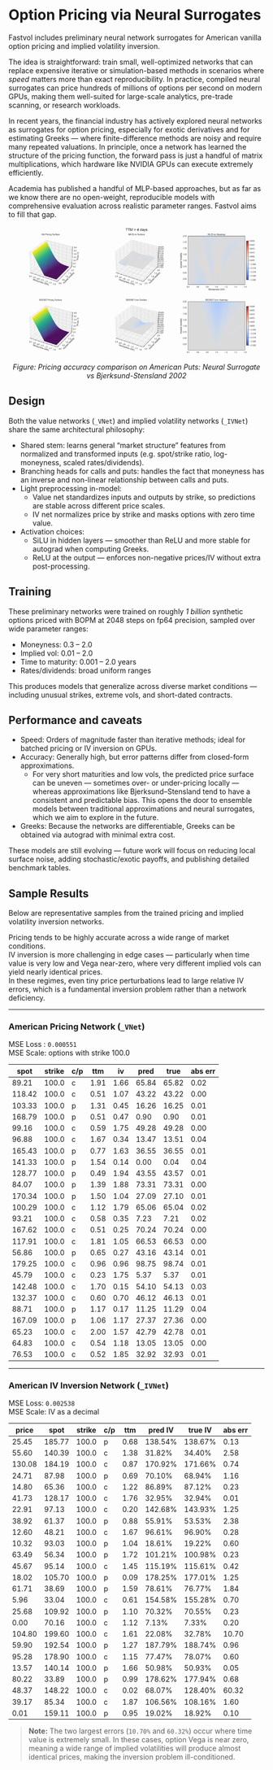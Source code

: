 # Option Pricing via Neural Surrogates

Fastvol includes preliminary neural network surrogates for American vanilla option pricing and implied volatility inversion.  

The idea is straightforward: train small, well-optimized networks that can replace expensive iterative or simulation-based methods in scenarios where *speed* matters more than exact reproducibility. In practice, compiled neural surrogates can price hundreds of millions of options per second on modern GPUs, making them well-suited for large-scale analytics, pre-trade scanning, or research workloads.

In recent years, the financial industry has actively explored neural networks as surrogates for option pricing, especially for exotic derivatives and for estimating Greeks — where finite-difference methods are noisy and require many repeated valuations. In principle, once a network has learned the structure of the pricing function, the forward pass is just a handful of matrix multiplications, which hardware like NVIDIA GPUs can execute extremely efficiently.

Academia has published a handful of MLP-based approaches, but as far as we know there are no open-weight, reproducible models with comprehensive evaluation across realistic parameter ranges. Fastvol aims to fill that gap.

<div align="center">
  <img src="assets/neural/nn_puts.gif"/>
  <p><em>Figure: Pricing accuracy comparison on American Puts: Neural Surrogate vs Bjerksund-Stensland 2002 </em></p>
</div>


## Design

Both the value networks (`_VNet`) and implied volatility networks (`_IVNet`) share the same architectural philosophy:

- Shared stem: learns general “market structure” features from normalized and transformed inputs (e.g. spot/strike ratio, log-moneyness, scaled rates/dividends).
- Branching heads for calls and puts: handles the fact that moneyness has an inverse and non-linear relationship between calls and puts.
- Light preprocessing in-model:  
  - Value net standardizes inputs and outputs by strike, so predictions are stable across different price scales.  
  - IV net normalizes price by strike and masks options with zero time value.  
- Activation choices:  
  - SiLU in hidden layers — smoother than ReLU and more stable for autograd when computing Greeks.  
  - ReLU at the output — enforces non-negative prices/IV without extra post-processing.

## Training

These preliminary networks were trained on roughly *1 billion* synthetic options priced with BOPM at 2048 steps on fp64 precision, sampled over wide parameter ranges:

- Moneyness: 0.3 – 2.0  
- Implied vol: 0.01 – 2.0  
- Time to maturity: 0.001 – 2.0 years  
- Rates/dividends: broad uniform ranges

This produces models that generalize across diverse market conditions — including unusual strikes, extreme vols, and short-dated contracts.

## Performance and caveats

- Speed: Orders of magnitude faster than iterative methods; ideal for batched pricing or IV inversion on GPUs.
- Accuracy: Generally high, but error patterns differ from closed-form approximations.  
  - For very short maturities and low vols, the predicted price surface can be uneven — sometimes over- or under-pricing locally — whereas approximations like Bjerksund–Stensland tend to have a consistent and predictable bias. This opens the door to ensemble models between traditional approximations and neural surrogates, which we aim to explore in the future.
- Greeks: Because the networks are differentiable, Greeks can be obtained via autograd with minimal extra cost.

These models are still evolving — future work will focus on reducing local surface noise, adding stochastic/exotic payoffs, and publishing detailed benchmark tables.


## Sample Results

Below are representative samples from the trained pricing and implied volatility inversion networks.

Pricing tends to be highly accurate across a wide range of market conditions.  
IV inversion is more challenging in edge cases — particularly when time value is very low and Vega near-zero, where very different implied vols can yield nearly identical prices.  
In these regimes, even tiny price perturbations lead to large relative IV errors, which is a fundamental inversion problem rather than a network deficiency.

---

### American Pricing Network (`_VNet`)
MSE Loss : `0.000551`  
MSE Scale: options with strike 100.0

| spot   | strike | c/p | ttm  | iv   | pred  | true  | abs err |
|--------|--------|-----|------|------|-------|-------|---------|
|  89.21 | 100.0  |  c  | 1.91 | 1.66 | 65.84 | 65.82 | 0.02 |
| 118.42 | 100.0  |  c  | 0.51 | 1.07 | 43.22 | 43.22 | 0.00 |
| 103.33 | 100.0  |  p  | 1.31 | 0.45 | 16.26 | 16.25 | 0.01 |
| 168.79 | 100.0  |  p  | 0.51 | 0.47 |  0.90 |  0.90 | 0.01 |
|  99.16 | 100.0  |  c  | 0.59 | 1.75 | 49.28 | 49.28 | 0.00 |
|  96.88 | 100.0  |  c  | 1.67 | 0.34 | 13.47 | 13.51 | 0.04 |
| 165.43 | 100.0  |  p  | 0.77 | 1.63 | 36.55 | 36.55 | 0.01 |
| 141.33 | 100.0  |  p  | 1.54 | 0.14 |  0.00 |  0.04 | 0.04 |
| 128.77 | 100.0  |  p  | 0.49 | 1.94 | 43.55 | 43.57 | 0.01 |
|  84.07 | 100.0  |  p  | 1.39 | 1.88 | 73.31 | 73.31 | 0.00 |
| 170.34 | 100.0  |  p  | 1.50 | 1.04 | 27.09 | 27.10 | 0.01 |
| 100.29 | 100.0  |  c  | 1.12 | 1.79 | 65.06 | 65.04 | 0.02 |
|  93.21 | 100.0  |  c  | 0.58 | 0.35 |  7.23 |  7.21 | 0.02 |
| 167.62 | 100.0  |  c  | 0.51 | 0.25 | 70.24 | 70.24 | 0.00 |
| 117.91 | 100.0  |  c  | 1.81 | 1.05 | 66.53 | 66.53 | 0.00 |
|  56.86 | 100.0  |  p  | 0.65 | 0.27 | 43.16 | 43.14 | 0.01 |
| 179.25 | 100.0  |  c  | 0.96 | 0.96 | 98.75 | 98.74 | 0.01 |
|  45.79 | 100.0  |  c  | 0.23 | 1.75 |  5.37 |  5.37 | 0.01 |
| 142.48 | 100.0  |  c  | 1.70 | 0.15 | 54.10 | 54.13 | 0.03 |
| 132.37 | 100.0  |  c  | 0.60 | 0.70 | 46.12 | 46.13 | 0.01 |
|  88.71 | 100.0  |  p  | 1.17 | 0.17 | 11.25 | 11.29 | 0.04 |
| 167.09 | 100.0  |  p  | 1.06 | 1.17 | 27.37 | 27.36 | 0.00 |
|  65.23 | 100.0  |  c  | 2.00 | 1.57 | 42.79 | 42.78 | 0.01 |
|  64.83 | 100.0  |  c  | 0.54 | 1.18 | 13.05 | 13.05 | 0.00 |
|  76.53 | 100.0  |  c  | 0.52 | 1.85 | 32.92 | 32.93 | 0.01 |

---

### American IV Inversion Network (`_IVNet`)
MSE Loss: `0.002538`  
MSE Scale: IV as a decimal

| price  | spot   | strike | c/p | ttm  | pred IV | true IV | abs err |
|--------|--------|--------|-----|------|---------|---------|---------|
|  25.45 | 185.77 | 100.0  |  p  | 0.68 | 138.54% | 138.67% |  0.13 |
|  55.60 | 140.39 | 100.0  |  c  | 1.38 |  31.82% |  34.40% |  2.58 |
| 130.08 | 184.19 | 100.0  |  c  | 0.87 | 170.92% | 171.66% |  0.74 |
|  24.71 |  87.98 | 100.0  |  p  | 0.69 |  70.10% |  68.94% |  1.16 |
|  14.80 |  65.36 | 100.0  |  c  | 1.22 |  86.89% |  87.12% |  0.23 |
|  41.73 | 128.17 | 100.0  |  c  | 1.76 |  32.95% |  32.94% |  0.01 |
|  22.91 |  97.13 | 100.0  |  c  | 0.20 | 142.68% | 143.93% |  1.25 |
|  38.92 |  61.37 | 100.0  |  p  | 0.88 |  55.91% |  53.53% |  2.38 |
|  12.60 |  48.21 | 100.0  |  c  | 1.67 |  96.61% |  96.90% |  0.28 |
|  10.32 |  93.03 | 100.0  |  p  | 1.04 |  18.61% |  19.22% |  0.60 |
|  63.49 |  56.34 | 100.0  |  p  | 1.72 | 101.21% | 100.98% |  0.23 |
|  45.67 |  95.14 | 100.0  |  c  | 1.45 | 115.19% | 115.61% |  0.42 |
|  18.02 | 105.70 | 100.0  |  p  | 0.09 | 178.25% | 177.01% |  1.25 |
|  61.71 |  38.69 | 100.0  |  p  | 1.59 |  78.61% |  76.77% |  1.84 |
|   5.96 |  33.04 | 100.0  |  c  | 0.61 | 154.58% | 155.28% |  0.70 |
|  25.68 | 109.92 | 100.0  |  p  | 1.10 |  70.32% |  70.55% |  0.23 |
|   0.00 |  70.16 | 100.0  |  c  | 1.12 |   7.13% |   7.33% |  0.20 |
| 104.80 | 199.60 | 100.0  |  c  | 1.61 |  22.08% |  32.78% | 10.70 |
|  59.90 | 192.54 | 100.0  |  p  | 1.27 | 187.79% | 188.74% |  0.96 |
|  95.28 | 178.90 | 100.0  |  c  | 1.15 |  77.47% |  78.07% |  0.60 |
|  13.57 | 140.14 | 100.0  |  p  | 1.66 |  50.98% |  50.93% |  0.05 |
|  80.22 |  33.89 | 100.0  |  p  | 0.99 | 178.62% | 177.94% |  0.68 |
|  48.37 | 148.22 | 100.0  |  c  | 0.02 |  68.07% | 128.40% | 60.32 |
|  39.17 |  85.34 | 100.0  |  c  | 1.87 | 106.56% | 108.16% |  1.60 |
|   0.01 | 159.11 | 100.0  |  p  | 0.95 |  19.02% |  18.92% |  0.10 |


> **Note:** The two largest errors (`10.70%` and `60.32%`) occur where time value is extremely small. In these cases, option Vega is near zero, meaning a wide range of implied volatilities will produce almost identical prices, making the inversion problem ill-conditioned.

